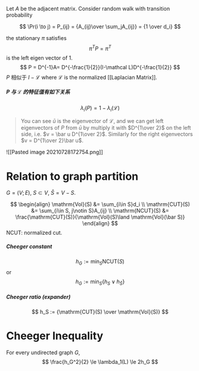 Let $A$ be the adjacent matrix. Consider random walk with transition probability

$$
	\Pr(i \to j) = P_{ij} = {A_{ij}\over \sum_jA_{ij}} = {1 \over d_i}
$$

the stationary $\pi$ satisfies
$$
	\pi^TP =\pi^T
$$
is the left eigen vector of $1$.
$$
	P = D^{-1}A= D^{-\frac{1}{2}}(I-\mathcal L)D^{-\frac{1}{2}}
$$
$P$ 相似于 $I - \mathcal L$ where $\mathcal L$ is the normalized [[Laplacian Matrix]]. 

##### $P$ 与 $\mathcal L$ 的特征值有如下关系

$$
\lambda_i(P) = 1-\lambda_i(\mathcal L)
$$

>    You can see $\bar u$ is the eigenvector of $\mathcal L$, and we can get left eigenvectors of $P$ from $\bar u$ by multiply it with $D^{1\over 2}$ on the left side, i.e. $v = \bar u D^{1\over 2}$. Similarly for the right eigenvectors  $v = D^{1\over 2}\bar u$.

![[Pasted image 20210728172754.png]]


# Relation to graph partition

$G = (V; E)$, $S\subset V$, $\bar S=V-S$.

$$
\begin{align}
	\mathrm{Vol}(S) &= \sum_{i\in S}d_i \\
	\mathrm{CUT}(S) &= \sum_{i\in S, j\notin S}A_{ij} \\
	\mathrm{NCUT}(S) &= \frac{\mathrm{CUT}(S)}{\mathrm{Vol}(S)\land \mathrm{Vol}(\bar S)}  
\end{align}
$$
NCUT: normalized cut.

##### Cheeger constant

$$
   h_G := \min_S \mathrm{NCUT}(S)
$$
or
$$
   h_G := \min_S  \{ h_S \lor h_{\bar S} \}
$$

##### Cheeger ratio (expander)

$$
   h_S := {\mathrm{CUT}(S) \over \mathrm{Vol}(S)}
$$



# Cheeger Inequality


For every undirected graph $G$,
$$ \frac{h_G^2}{2} \le	\lambda_1(L) \le 2h_G $$